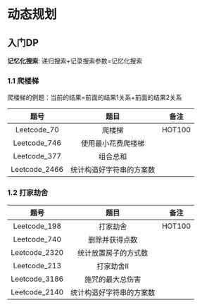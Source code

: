 # 动态规划
## 入门DP
**记忆化搜索**: 递归搜索+记录搜索参数=记忆化搜索
### 1.1 爬楼梯

爬楼梯的例题：当前的结果=前面的结果1关系+前面的结果2关系

|题号|题目|备注|
|:---:|:---:|:---:|
|Leetcode_70|爬楼梯|HOT100|
|Leetcode_746|使用最小花费爬楼梯||
|Leetcode_377|组合总和||
|Leetcode_2466|统计构造好字符串的方案数||

### 1.2 打家劫舍

|题号|题目|备注|
|:---:|:---:|:---:|
|Leetcode_198|打家劫舍|HOT100|
|Leetcode_740|删除并获得点数||
|Leetcode_2320|统计放置房子的方式数||
|Leetcode_213|打家劫舍II||
|Leetcode_3186|施咒的最大总伤害||
|Leetcode_2140|统计构造好字符串的方案数||
